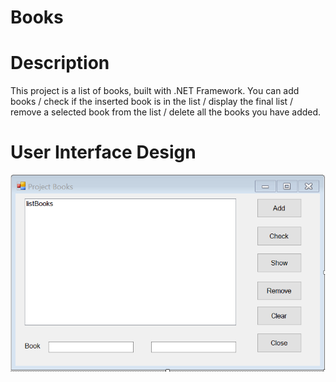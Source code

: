 # Books

# Description
This project is a list of books, built with .NET Framework.
You can add books / check if the inserted book is in the list / display the final list / remove a selected book from the list / delete all the books you have added.

# User Interface Design
![](image.png)
